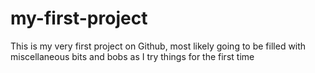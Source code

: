 # my-first-project
This is my very first project on Github, most likely going to be filled with miscellaneous bits and bobs as I try things for the first time
